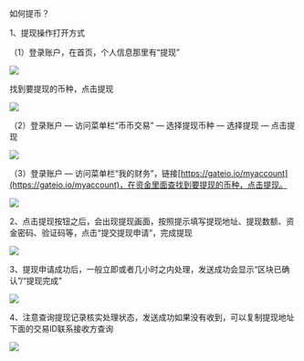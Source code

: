 如何提币？

1、提现操作打开方式

（1）登录账户，在首页，个人信息那里有“提现”

![](https://gateimg.opencoding.com/help/jpg/czytb_2.01.jpg)

找到要提现的币种，点击提现

![](https://gateimg.opencoding.com/help/jpg/czytb_2.02.jpg)

（2）登录账户 — 访问菜单栏“币币交易” — 选择提现币种 — 选择提现 — 点击提现

![](https://gateimg.opencoding.com/help/jpg/czytb_2.03.jpg)

（3）登录账户 — 访问菜单栏“我的财务”，链接[https://gateio.io/myaccount](https://gateio.io/myaccount)，在资金里面查找到要提现的币种，点击提现。

![](https://gateimg.opencoding.com/help/jpg/czytb_2.04.jpg)

2、点击提现按钮之后，会出现提现画面，按照提示填写提现地址、提现数额、资金密码、验证码等，点击“提交提现申请”，完成提现

![](https://gateimg.opencoding.com/help/jpg/czytb_2.05.jpg)

3、提现申请成功后，一般立即或者几小时之内处理，发送成功会显示“区块已确认”/“提现完成”

![](https://gateimg.opencoding.com/help/jpg/czytb_2.06.jpg)

4、注意查询提现记录核实处理状态，发送成功如果没有收到，可以复制提现地址下面的交易ID联系接收方查询

![](https://gateimg.opencoding.com/help/jpg/czytb_2.07.jpg)
